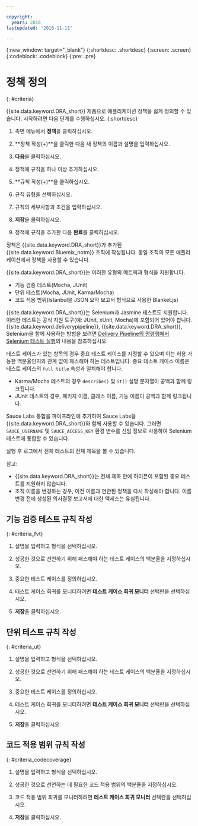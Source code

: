 ```yaml
---

copyright:
  years: 2016
lastupdated: "2016-11-11"

---
```


{:new_window: target="_blank"}
{:shortdesc: .shortdesc}
{:screen: .screen}
{:codeblock: .codeblock}
{:pre: .pre}

# 정책 정의
{: #criteria}

{{site.data.keyword.DRA_short}} 제품으로 애플리케이션 정책을 쉽게 정의할 수 있습니다. 시작하려면 다음 단계를 수행하십시오.
{:shortdesc}

1. 측면 메뉴에서 **정책**을 클릭하십시오. 

2. **정책 작성(+)**을 클릭한 다음 새 정책의 이름과 설명을 입력하십시오. 

3. **다음**을 클릭하십시오. 

4. 정책에 규칙을 하나 이상 추가하십시오. 
  1. **규칙 작성(+)**을 클릭하십시오.
  2. 규칙 유형을 선택하십시오. 
  3. 규칙의 세부사항과 조건을 입력하십시오. 
  4. **저장**을 클릭하십시오. 

5. 정책에 규칙을 추가한 다음 **완료**를 클릭하십시오.

정책은 {{site.data.keyword.DRA_short}}가 추가된 {{site.data.keyword.Bluemix_notm}} 조직에 작성됩니다. 동일 조직의 모든 애플리케이션에서 정책을 사용할 수 있습니다. 

{{site.data.keyword.DRA_short}}는 이러한 유형의 메트릭과 형식을 지원합니다. 

* 기능 검증 테스트(Mocha, JUnit)
* 단위 테스트(Mocha, JUnit, Karma/Mocha)
* 코드 적용 범위(Istanbul을 JSON 요약 보고서 형식으로 사용한 Blanket.js)

{{site.data.keyword.DRA_short}}는 Selenium과 Jasmine 테스트도 지원합니다. 이러한 테스트는 공식 지원 도구(예: JUnit, xUnit, Mocha)에 포함되어 있어야 합니다. {{site.data.keyword.deliverypipeline}}, {{site.data.keyword.DRA_short}}, Selenium을 함께 사용하는 방법을 보려면 [Delivery Pipeline의 명령행에서 Selenium 테스트 실행](https://developer.ibm.com/devops-services/2016/07/21/running-selenium-tests-command-line-delivery-pipeline/)의 내용을 참조하십시오. 

테스트 케이스가 있는 항목의 경우 중요 테스트 케이스를 지정할 수 있으며 이는 허용 가능한 백분율인지와 관계 없이 패스해야 하는 테스트입니다. 중요 테스트 케이스 이름은 테스트 케이스의 `full title` 속성과 일치해야 합니다.     
* Karma/Mocha 테스트의 경우 `describe()` 및 `it()` 설명 문자열이 공백과 함께 링크됩니다. 
* JUnit 테스트의 경우, 패키지 이름, 클래스 이름, 기능 이름이 공백과 함께 링크됩니다.     

Sauce Labs 통합을 파이프라인에 추가하여 Sauce Labs을 {{site.data.keyword.DRA_short}}와 함께 사용할 수 있습니다. 그러면 `SAUCE_USERNAME` 및 `SAUCE_ACCESS_KEY` 환경 변수를 신임 정보로 사용하여 Selenium 테스트에 통합할 수 있습니다. 

실행 후 로그에서 전체 테스트의 전체 제목을 볼 수 있습니다.   

참고:
* {{site.data.keyword.DRA_short}}는 전체 제목 안에 하이픈이 포함된 중요 테스트를 지원하지 않습니다.     
* 조직 이름을 변경하는 경우, 이전 이름과 연관된 정책을 다시 작성해야 합니다. 이름 변경 전에 생성된 의사결정 보고서에 대한 액세스는 유실됩니다. 

## 기능 검증 테스트 규칙 작성
{: #criteria_fvt}

1. 설명을 입력하고 형식을 선택하십시오. 

2. 성공한 것으로 선언하기 위해 패스해야 하는 테스트 케이스의 백분율을 지정하십시오. 

3. 중요한 테스트 케이스를 정의하십시오. 

4. 테스트 케이스 회귀를 모니터하려면 **테스트 케이스 회귀 모니터** 선택란을 선택하십시오. 

5. **저장**을 클릭하십시오. 


## 단위 테스트 규칙 작성
{: #criteria_ut}

1. 설명을 입력하고 형식을 선택하십시오. 

2. 성공한 것으로 선언하기 위해 패스해야 하는 테스트 케이스의 백분율을 지정하십시오. 

3. 중요한 테스트 케이스를 정의하십시오. 

4. 테스트 케이스 회귀를 모니터하려면 **테스트 케이스 회귀 모니터** 선택란을 선택하십시오. 

5. **저장**을 클릭하십시오. 


## 코드 적용 범위 규칙 작성
{: #criteria_codecoverage}

1. 설명을 입력하고 형식을 선택하십시오. 

2. 성공한 것으로 선언하는 데 필요한 코드 적용 범위의 백분율을 지정하십시오. 

3. 코드 적용 범위 회귀를 모니터하려면 **테스트 케이스 회귀 모니터** 선택란을 선택하십시오. 

4. **저장**을 클릭하십시오. 
